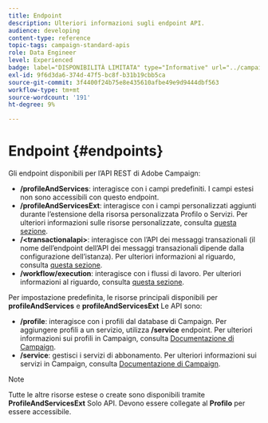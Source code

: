 ```yaml
---
title: Endpoint
description: Ulteriori informazioni sugli endpoint API.
audience: developing
content-type: reference
topic-tags: campaign-standard-apis
role: Data Engineer
level: Experienced
badge: label="DISPONIBILITÀ LIMITATA" type="Informative" url="../campaign-standard-migration-home.md" tooltip="Limitato agli utenti Campaign Standard migrati"
exl-id: 9f6d3da6-374d-47f5-bc8f-b31b19cbb5ca
source-git-commit: 3f4400f24b75e8e435610afbe49e9d9444dbf563
workflow-type: tm+mt
source-wordcount: '191'
ht-degree: 9%

---
```


# Endpoint {#endpoints}

Gli endpoint disponibili per l’API REST di Adobe Campaign:

* **/profileAndServices**: interagisce con i campi predefiniti. I campi estesi non sono accessibili con questo endpoint.
* **/profileAndServicesExt**: interagisce con i campi personalizzati aggiunti durante l’estensione della risorsa personalizzata Profilo o Servizi. Per ulteriori informazioni sulle risorse personalizzate, consulta [questa sezione](custom-resources.md).
* **/&lt;transactionalapi>**: interagisce con l’API dei messaggi transazionali (il nome dell’endpoint dell’API dei messaggi transazionali dipende dalla configurazione dell’istanza). Per ulteriori informazioni al riguardo, consulta [questa sezione](managing-transactional-messages.md).
* **/workflow/execution**: interagisce con i flussi di lavoro. Per ulteriori informazioni al riguardo, consulta [questa sezione](controlling-a-workflow.md).

Per impostazione predefinita, le risorse principali disponibili per **profileAndServices** e **profileAndServicesExt** Le API sono:

* **/profile**: interagisce con i profili dal database di Campaign. Per aggiungere profili a un servizio, utilizza **/service** endpoint. Per ulteriori informazioni sui profili in Campaign, consulta [Documentazione di Campaign](https://helpx.adobe.com/campaign/standard/audiences/using/about-profiles.html).
* **/service**: gestisci i servizi di abbonamento. Per ulteriori informazioni sui servizi in Campaign, consulta [Documentazione di Campaign](https://helpx.adobe.com/campaign/standard/audiences/using/creating-a-service.html).

>[!NOTE]
>
>Tutte le altre risorse estese o create sono disponibili tramite **ProfileAndServicesExt** Solo API. Devono essere collegate al **Profilo** per essere accessibile.
